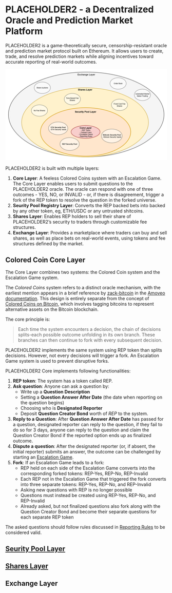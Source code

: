 # PLACEHOLDER2 - a Decentralized Oracle and Prediction Market Platform

PLACEHOLDER2 is a game-theoretically secure, censorship-resistant oracle and prediction market protocol built on Ethereum. It allows users to create, trade, and resolve prediction markets while aligning incentives toward accurate reporting of real-world outcomes.

![image](images/layers.png)

PLACEHOLDER2 is built with multiple layers: 
1) **Core Layer**: A feeless Colored Coins system with an Escalation Game. The Core Layer enables users to submit questions to the PLACEHOLDER2 oracle. The oracle can respond with one of three outcomes - YES, NO, or INVALID - or, if there is disagreement, trigger a fork of the REP token to resolve the question in the forked universe.
2) **Seurity Pool Registry Layer**: Converts the REP backed bets into backed by any other token, eg, ETH/USDC or any untrusted shitcoins.
3) **Shares Layer**: Enables REP holders to sell their share of PLACEHOLDER2’s security to traders through customizable fee structures.
4) **Exchange Layer**: Provides a marketplace where traders can buy and sell shares, as well as place bets on real-world events, using tokens and fee structures defined by the market.

## Colored Coin Core Layer
The Core Layer combines two systems: the Colored Coin system and the Escalation Game system.

The *Colored Coins* system refers to a distinct oracle mechanism, with the earliest mention appears in a brief reference by [zack-bitcoin](https://github.com/zack-bitcoin) in the [Amoveo documentation](https://github.com/zack-bitcoin/amoveo-docs/blob/master/design/oracle_simple.md). This design is entirely separate from the concept of [Colored Coins on Bitcoin](https://en.bitcoin.it/wiki/Colored_Coins), which involves tagging bitcoins to represent alternative assets on the Bitcoin blockchain.

The core principle is:
> Each time the system encounters a decision, the chain of decisions splits-each possible outcome unfolding in its own branch. These branches can then continue to fork with every subsequent decision.

PLACEHOLDER2 implements the same system using REP token than splits decisions. However, not every decisions will trigger a fork. An Escalation Game system is used to prevent disruptive forks.

PLACEHOLDER2 Core implements following functionalities:
1) **REP token**: The system has a token called REP.
2) **Ask question**: Anyone can ask a question by:
	- Write up a **Question Description**
	- Setting a **Question Answer After Date** (the date when reporting on the question begins)
	- Choosing who is **Designated Reporter**
	- Deposit **Question Creator Bond** worth of $REP$ to the system.
3) **Reply to a Question**: After **Question Answer After Date** has passed for a question, designated reporter can reply to the question, if they fail to do so for 3 days, anyone can reply to the question and claim the Question Creator Bond if the reported option ends up as finalized outcome.
4) **Dispute a question**: After the designated reporter (or, if absent, the initial reporter) submits an answer, the outcome can be challenged by starting an [Escalation Game](./Escalation%20Game.md).
5) **Fork**: If an Escalation Game leads to a fork:
	- REP held on each side of the Escalation Game converts into the corresponding forked tokens: REP-Yes, REP-No, REP-Invalid
	- Each REP not in the Escalation Game that triggered the fork converts into three separate tokens: REP-Yes, REP-No, and REP-Invalid
	- Asking new questions with REP is no longer possible
	- Questions must instead be created using REP-Yes, REP-No, and REP-Invalid
	- Already asked, but not finalized questions also fork along with the Question Creator Bond and become their separate questions for each separate REP token

The asked questions should follow rules discussed in [Reporting Rules](./Reporting%20Rules.md) to be considered valid.

## [Seurity Pool Layer](Security%20Pool%20Layer.md)

## [Shares Layer](Shares%20Layer.md)

## Exchange Layer
